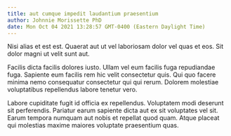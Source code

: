 ```yaml
---
title: aut cumque impedit laudantium praesentium
author: Johnnie Morissette PhD
date: Mon Oct 04 2021 13:28:57 GMT-0400 (Eastern Daylight Time)
---
```

Nisi alias et est est. Quaerat aut ut vel laboriosam dolor vel quas et eos. Sit dolor magni ut velit sunt aut.

 Facilis dicta facilis dolores iusto. Ullam vel eum facilis fuga repudiandae fuga. Sapiente eum facilis rem hic velit consectetur quis. Qui quo facere minima nemo consequatur consectetur qui qui rerum. Dolorem molestiae voluptatibus repellendus labore tenetur vero.

 Labore cupiditate fugit id officia ex repellendus. Voluptatem modi deserunt sit perferendis. Pariatur earum sapiente dicta aut ex sit voluptates vel sit. Earum tempora numquam aut nobis et repellat quod quam. Atque placeat qui molestias maxime maiores voluptate praesentium quas.